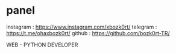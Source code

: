 # panel

instagram : https://www.instagram.com/xbozk0rt/
telegram : https://t.me/ohaxbozk0rt/
github : https://github.com/bozk0rt-TR/

WEB - PYTHON DEVELOPER
